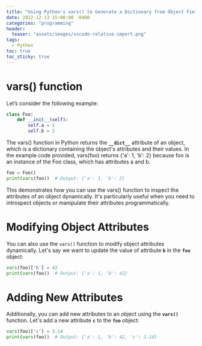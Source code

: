 ```yaml
---
title: "Using Python's vars() to Generate a Dictionary from Object Fields"
date: 2022-12-13 15:00:00 -0400
categories: "programming"
header:
  teaser: "assets/images/vscode-relative-import.png"
tags:
  - Python
toc: true
toc_sticky: true
---
```


# vars() function

Let’s consider the following example:

```python
class Foo:
	def __init__(self):
		self.a = 1
		self.b = 2
```

The vars() function in Python returns the **`__dict__`** attribute of an object, which is a dictionary containing the object's attributes and their values. In the example code provided, vars(foo) returns {'a': 1, 'b': 2} because foo is an instance of the Foo class, which has attributes a and b.

```python
foo = Foo()
print(vars(foo))  # Output: {'a': 1, 'b': 2}
```

This demonstrates how you can use the vars() function to inspect the attributes of an object dynamically. It's particularly useful when you need to introspect objects or manipulate their attributes programmatically.

# Modifying Object Attributes

You can also use the `vars()` function to modify object attributes dynamically. Let's say we want to update the value of attribute **`b`** in the **`foo`** object:

```python
vars(foo)['b'] = 42
print(vars(foo))  # Output: {'a': 1, 'b': 42}
```

# Adding New Attributes

Additionally, you can add new attributes to an object using the **`vars()`** function. Let's add a new attribute **`c`** to the **`foo`** object:

```python
vars(foo)['c'] = 3.14
print(vars(foo))  # Output: {'a': 1, 'b': 42, 'c': 3.14}
```